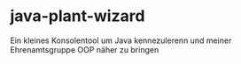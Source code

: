 # java-plant-wizard

Ein kleines Konsolentool um Java kennezulerenn und meiner Ehrenamtsgruppe OOP näher zu bringen
